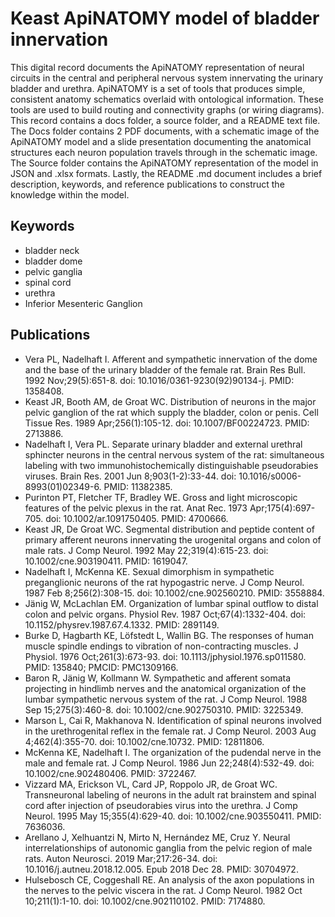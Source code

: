 # Keast ApiNATOMY model of bladder innervation

This digital record documents the ApiNATOMY representation of neural circuits in the central and peripheral nervous system innervating the urinary bladder and urethra. ApiNATOMY is a set of tools that produces simple, consistent anatomy schematics overlaid with ontological information. These tools are used to build routing and connectivity graphs (or wiring diagrams). This record contains a docs folder, a source folder, and a README text file. The Docs folder contains 2 PDF documents, with a schematic image of the ApiNATOMY model and a slide presentation documenting the anatomical structures each neuron population travels through in the schematic image. The Source folder contains the ApiNATOMY representation of the model in JSON and .xlsx formats. Lastly, the README .md document includes a brief description, keywords, and reference publications to construct the knowledge within the model.

## Keywords
* bladder neck
* bladder dome
* pelvic ganglia
* spinal cord
* urethra
* Inferior Mesenteric Ganglion

## Publications
* Vera PL, Nadelhaft I. Afferent and sympathetic innervation of the dome and the base of the urinary bladder of the female rat. Brain Res Bull. 1992 Nov;29(5):651-8. doi: 10.1016/0361-9230(92)90134-j. PMID: 1358408.
* Keast JR, Booth AM, de Groat WC. Distribution of neurons in the major pelvic ganglion of the rat which supply the bladder, colon or penis. Cell Tissue Res. 1989 Apr;256(1):105-12. doi: 10.1007/BF00224723. PMID: 2713886.
* Nadelhaft I, Vera PL. Separate urinary bladder and external urethral sphincter neurons in the central nervous system of the rat: simultaneous labeling with two immunohistochemically distinguishable pseudorabies viruses. Brain Res. 2001 Jun 8;903(1-2):33-44. doi: 10.1016/s0006-8993(01)02349-6. PMID: 11382385.
* Purinton PT, Fletcher TF, Bradley WE. Gross and light microscopic features of the pelvic plexus in the rat. Anat Rec. 1973 Apr;175(4):697-705. doi: 10.1002/ar.1091750405. PMID: 4700666.
* Keast JR, De Groat WC. Segmental distribution and peptide content of primary afferent neurons innervating the urogenital organs and colon of male rats. J Comp Neurol. 1992 May 22;319(4):615-23. doi: 10.1002/cne.903190411. PMID: 1619047.
* Nadelhaft I, McKenna KE. Sexual dimorphism in sympathetic preganglionic neurons of the rat hypogastric nerve. J Comp Neurol. 1987 Feb 8;256(2):308-15. doi: 10.1002/cne.902560210. PMID: 3558884.
* Jänig W, McLachlan EM. Organization of lumbar spinal outflow to distal colon and pelvic organs. Physiol Rev. 1987 Oct;67(4):1332-404. doi: 10.1152/physrev.1987.67.4.1332. PMID: 2891149.
* Burke D, Hagbarth KE, Löfstedt L, Wallin BG. The responses of human muscle spindle endings to vibration of non-contracting muscles. J Physiol. 1976 Oct;261(3):673-93. doi: 10.1113/jphysiol.1976.sp011580. PMID: 135840; PMCID: PMC1309166.
* Baron R, Jänig W, Kollmann W. Sympathetic and afferent somata projecting in hindlimb nerves and the anatomical organization of the lumbar sympathetic nervous system of the rat. J Comp Neurol. 1988 Sep 15;275(3):460-8. doi: 10.1002/cne.902750310. PMID: 3225349.
* Marson L, Cai R, Makhanova N. Identification of spinal neurons involved in the urethrogenital reflex in the female rat. J Comp Neurol. 2003 Aug 4;462(4):355-70. doi: 10.1002/cne.10732. PMID: 12811806.
* McKenna KE, Nadelhaft I. The organization of the pudendal nerve in the male and female rat. J Comp Neurol. 1986 Jun 22;248(4):532-49. doi: 10.1002/cne.902480406. PMID: 3722467.
* Vizzard MA, Erickson VL, Card JP, Roppolo JR, de Groat WC. Transneuronal labeling of neurons in the adult rat brainstem and spinal cord after injection of pseudorabies virus into the urethra. J Comp Neurol. 1995 May 15;355(4):629-40. doi: 10.1002/cne.903550411. PMID: 7636036.
* Arellano J, Xelhuantzi N, Mirto N, Hernández ME, Cruz Y. Neural interrelationships of autonomic ganglia from the pelvic region of male rats. Auton Neurosci. 2019 Mar;217:26-34. doi: 10.1016/j.autneu.2018.12.005. Epub 2018 Dec 28. PMID: 30704972.
* Hulsebosch CE, Coggeshall RE. An analysis of the axon populations in the nerves to the pelvic viscera in the rat. J Comp Neurol. 1982 Oct 10;211(1):1-10. doi: 10.1002/cne.902110102. PMID: 7174880.
